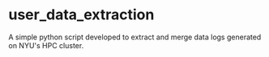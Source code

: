 # user_data_extraction
A simple python script developed to extract and merge data logs generated on NYU's HPC cluster. 
